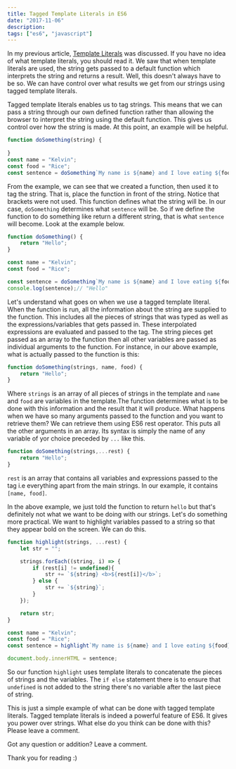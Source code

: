 ```yaml
---
title: Tagged Template Literals in ES6
date: "2017-11-06"
description: 
tags: ["es6", "javascript"]
---
```


In my previous article, [Template Literals](https://dev.to/sarah_chima/an-introduction-to-es6-template-literals-94l) was discussed. If you have no idea of what template literals, you should read it. We saw that when template literals are used, the string gets passed to a default function which interprets the string and returns a result. Well, this doesn't always have to be so. We can have control over what results we get from our strings using tagged template literals.

Tagged template literals enables us to tag strings. This means that we can pass a string through our own defined function rather than allowing the browser to interpret the string using the default function. This gives us control over how the string is made. At this point, an example will be helpful.


```javascript
function doSomething(string) {
    
}
const name = "Kelvin";
const food = "Rice";
const sentence = doSomething`My name is ${name} and I love eating ${food}`; 
```
From the example, we can see that we created a function, then used it to tag the string. That is, place the function in front of the string. Notice that brackets were not used. This function defines what the string will be.  In our case, `doSomething` determines what `sentence` will be. So if we define the function to do something like return a different string, that is what `sentence` will become. Look at the example below.


```javascript
function doSomething() {
    return "Hello";
}

const name = "Kelvin";
const food = "Rice";

const sentence = doSomething`My name is ${name} and I love eating ${food}`;
console.log(sentence);// "Hello"
```
Let's understand what goes on when we use a tagged template literal. When the function is run, all the information about the string are supplied to the function. This includes all the pieces of strings that was typed as well as the expressions/variables that gets passed in. These interpolated expressions are evaluated and passed to the tag.  The string pieces get passed as an array to the function then all other variables are passed as individual arguments to the function. For instance, in our above example, what is actually passed to the function is this:

```javascript
function doSomething(strings, name, food) {
    return "Hello";
}
```
Where `strings` is an array of all pieces of strings in the template and  `name` and `food` are variables in the template.The function determines what is to be done with this information and the result that it will produce.
What happens when we have so many arguments passed to the function and you want to retrieve them? We can retrieve them using ES6 rest operator. This puts all the other arguments in an array. Its syntax is simply the name of any variable of yor choice preceded by `...` like this.

```javascript
function doSomething(strings,...rest) {
    return "Hello";
}
```
`rest` is an array that contains all variables and expressions passed to the tag i.e everything apart from the main strings. In our example, it contains `[name, food]`.

In the above example, we just told the function to return `hello` but that's definitely not what we want to be doing with our strings. Let's do something more practical. We want to highlight variables passed to a string so that they appear bold on the screen. We can do this.

```javascript
function highlight(strings, ...rest) {
    let str = "";

    strings.forEach((string, i) => {
        if (rest[i] != undefined){
            str += `${string} <b>${rest[i]}</b>`;
        } else {
            str += `${string}`;
        }
    });

    return str;
}

const name = "Kelvin";
const food = "Rice";
const sentence = highlight`My name is ${name} and I love eating ${food}, cool right?`;

document.body.innerHTML = sentence;
```
So our function `highlight` uses template literals to concatenate the pieces of strings and the variables. The `if else` statement there is to ensure that `undefined`  is not added to the string there's no variable after the last piece of string.

This is just a simple example of what can be done with tagged template literals. Tagged template literals is indeed a powerful feature of ES6. It gives you power over strings. What else do you think can be done with this? Please leave a comment.

Got any question or addition? Leave a comment.

Thank you for reading :)